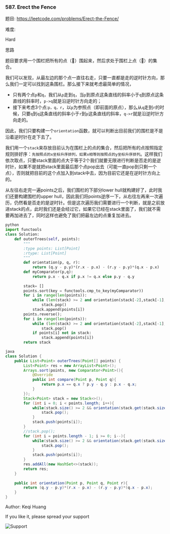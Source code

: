 ### 587. Erect the Fence


题目:
<https://leetcode.com/problems/Erect-the-Fence/>


难度:

Hard



思路

题目要求用一个围栏把所有的点（🌲）围起来，然后求处于围栏上点（🌲）的集合。

我们可以发现，从最左边的那个点一直往右走，只要一直都是走的逆时针方向，那么我们一定可以找到这条围栏。那么接下来就考虑最简单的情况，

- 只有两个点```p```和```q```，我们从```p```走到```q```，当```p```到原点这条直线的斜率小于```q```到原点这条直线的斜率时，```p->q```就是沿逆时针方向走的；
- 接下来考虑3个点:```p，q，r```，以```p```为参照点（即前面的原点），那么从```q```走到```r```的时候，只要```q```到```q```这条直线的斜率小于```r```到```p```这条直线的斜率，```q->r```就是沿逆时针方向走的。

因此，我们只要构建一个```orientation```函数，就可以判断出目前我们的围栏是不是沿着逆时针在走下去了。

我们用一个```stack```来存放目前认为在围栏上的点的集合，然后把所有的点按照指定规则排好序：```先按照点的x坐标升序排列，如果x相等则按照点的y坐标升序排列```。这样我们依次取点，只要stack里面的点大于等于2个我们就要无限进行判断是否走的是逆时针，如果不是就把stack里面最后那个点pop出去（可能一直pop到只剩一个点），否则就把目前的这个点加入到stack中去，因为目前它还是在逆时针方向上的。

从左往右走完一遍points之后，我们围栏的下部分lower hull就构建好了，此时我们还要构建围栏的upper hull，因此我们将points逆序一下，从右往左再来一次遍历，仍然看是否走的是逆时针。但是这次遍历我们需要进行一个判断，就是之前放进stack的点，此时我们还是会经过它，如果它已经在stack里面了，我们就不需要再加进去了，同时这样也避免了我们把最左边的点重复加进去。



```python
python
import functools
class Solution:
    def outerTrees(self, points):
        """
        :type points: List[Point]
        :rtype: List[Point]
        """
        def orientation(p, q, r):
            return (q.y - p.y)*(r.x - p.x) - (r.y - p.y)*(q.x - p.x)
        def myComparator(p,q):
            return p.x - q.x if p.x != q.x else p.y - q.y
          
        stack= []
        points.sort(key = functools.cmp_to_key(myComparator))
        for i in range(len(points)):
            while (len(stack) >= 2 and orientation(stack[-2],stack[-1],points[i]) > 0):
                stack.pop()
            stack.append(points[i])
        points.reverse();
        for i in range(len(points)):
            while (len(stack) >= 2 and orientation(stack[-2],stack[-1],points[i]) > 0):
                stack.pop()
            if points[i] not in stack:
                stack.append(points[i])
        return stack
```

```java
java
class Solution {
    public List<Point> outerTrees(Point[] points) {
        List<Point> res = new ArrayList<Point>();
        Arrays.sort(points, new Comparator<Point>(){
            @Override
            public int compare(Point p, Point q){
                return p.x == q.x ? p.y - q.y : p.x - q.x;
            }
        });
        Stack<Point> stack = new Stack<>();
        for (int i = 0; i < points.length; i++){
            while(stack.size() >= 2 && orientation(stack.get(stack.size() - 2), stack.peek(), points[i]) > 0){
                stack.pop();
            }
            stack.push(points[i]);
        }
        //stack.pop();
        for (int i = points.length - 1; i >= 0; i--){
            while(stack.size() >= 2 && orientation(stack.get(stack.size() - 2), stack.peek(), points[i]) > 0){
                stack.pop();
            }
            stack.push(points[i]);
        }
        res.addAll(new HashSet<>(stack));
        return res;
    }
    
    public int orientation(Point p, Point q, Point r){
        return (q.y - p.y)*(r.x - p.x) - (r.y - p.y)*(q.x - p.x);
    }
}
```



Author: Keqi Huang

If you like it, please spread your support

![Support](https://github.com/Lisanaaa/myTODOs/blob/master/WechatIMG17.jpeg)